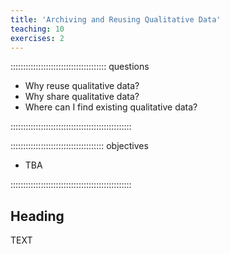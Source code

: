 ```yaml
---
title: 'Archiving and Reusing Qualitative Data'
teaching: 10
exercises: 2
---
```


:::::::::::::::::::::::::::::::::::::: questions 

- Why reuse qualitative data?
- Why share qualitative data?
- Where can I find existing qualitative data?

::::::::::::::::::::::::::::::::::::::::::::::::

::::::::::::::::::::::::::::::::::::: objectives

- TBA

::::::::::::::::::::::::::::::::::::::::::::::::

## Heading

TEXT
